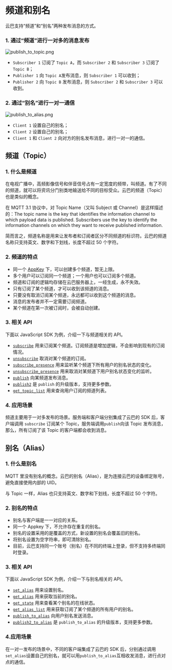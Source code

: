 # 频道和别名

云巴支持“频道”和“别名”两种发布消息的方式。

### 1. 通过“频道”进行一对多的消息发布

![publish_to_topic.png](https://raw.githubusercontent.com/yunba/docs/master/image/for_kb/publish_to_topic.png)

- `Subscriber 1` 订阅了 `Topic A`，而 `Subscriber 2` 和 `Subscriber 3` 订阅了 `Topic B`；
- `Publisher 1` 向 `Topic A`发布消息，则 `Subscriber 1` 可以收到；
- `Publisher 2` 向 `Topic B` 发布消息，则 `Subscriber 2` 和 `Subscriber 3` 可以收到。

### 2. 通过“别名”进行一对一通信

![publish_to_alias.png](https://raw.githubusercontent.com/yunba/docs/master/image/for_kb/publish_to_alias.png)

- `Client 1` 设置自己的别名；
- `Client 2` 设置自己的别名；
- `Client 1` 和 `Client 2` 向对方的别名发布消息，进行一对一的通信。

## 频道（Topic）


### 1. 什么是频道

在电视广播中，高频影像信号和伴音信号占有一定宽度的频带，叫频道。有了不同的频道，就可以将资讯分门别类地输送给不同的目标受众。云巴的频道（Topic）也是类似的概念。

在 MQTT 3.1 协议中，对 Topic Name（又叫 Subject 或 Channel）是这样描述的：The topic name is the key that identifies the information channel to which payload data is published. Subscribers use the key to identify the information channels on which they want to receive published information.

简而言之，频道名称是用来让发布者和订阅者区分不同频道的标识符。云巴的频道名称只支持英文、数字和下划线，长度不超过 50 个字符。


### 2. 频道的特点

* 同一个 [AppKey](https://github.com/yunba/kb/blob/master/AppKey.md) 下，可以创建多个频道，暂无上限。
* 多个用户可以订阅同一个频道；一个用户也可以订阅多个频道。
* 频道和订阅的逻辑均存储在云巴服务器上，一经生成，永不失效。
* 只有订阅了某个频道，才可以收到该频道的消息。
* 只要没有取消订阅某个频道，永远都可以收到这个频道的消息。
* 消息的发布者并不一定需要订阅频道。
* 某个频道在第一次被订阅时，会被自动创建。

### 3. 相关 API
下面以 JavaScript SDK 为例，介绍一下与频道相关的 API。

* [`subscribe`](http://yunba.io/docs2/Javascript_SDK/#subscribe) 用来订阅某个频道。订阅频道是增加逻辑，不会影响到现有的订阅情况。
* [`unsubscribe`](http://yunba.io/docs2/Javascript_SDK/#unsubscribe) 取消对某个频道的订阅。
* [`subscribe_presence`](http://yunba.io/docs2/Javascript_SDK/#subscribe_presence) 用来监听某个频道下所有用户的别名状态的变化。
* [`unsubscribe_presence`](http://yunba.io/docs2/Javascript_SDK/#unsubscribe_presence) 用来取消对某频道下用户别名状态变化的监听。
* [`publish`](http://yunba.io/docs2/Javascript_SDK/#publish) 向某频道发布消息。
* [`publish2`](http://yunba.io/docs2/Javascript_SDK/#publish2) 是 `publish` 的升级版本，支持更多参数。
* [`get_topic_list`](http://yunba.io/docs2/Javascript_SDK/#get_topic_list) 用来查询用户订阅的频道列表。

### 4. 应用场景
频道主要用于一对多发布的场景。服务端和客户端分别集成了云巴的 SDK 后，客户端调用 `subscribe` 订阅某个 Topic，服务端调用`publish`向该 Topic 发布消息，那么，所有订阅了该 Topic 的客户端都会收到消息。


## 别名（Alias）


### 1. 什么是别名

MQTT 里没有别名的概念。云巴的别名（Alias），是为连接云巴的设备绑定账号，避免直接使用内部的 UID。

与 Topic 一样，Alias 也只支持英文、数字和下划线，长度不超过 50 个字符。

### 2. 别名的特点
* 别名与客户端是一一对应的关系。
* 同一个 Appkey 下，不允许存在重复的别名。
* 别名的设置采用的是覆盖的方式，新设置的别名会覆盖旧的别名。
* 将别名设置为空字符串，即可清除别名。
* 目前，云巴支持同一个账号（别名）在不同的终端上登录，但不支持多终端同时登录。

### 3. 相关 API
下面以 JavaScript SDK 为例，介绍一下与别名相关的 API。

* [`set_alias`](http://yunba.io/docs2/Javascript_SDK/#set_alias) 用来设置别名。
* [`get_alias`](http://yunba.io/docs2/Javascript_SDK/#get_alias) 用来获取当前的别名。
* [`get_state`](http://yunba.io/docs2/Javascript_SDK/#get_state) 用来查看某个别名的在线状态。
* [`get_alias_list`](http://yunba.io/docs2/Javascript_SDK/#get_alias_list) 用来获取订阅了某个频道的所有用户的别名。
* [`publish_to_alias`](http://yunba.io/docs2/Javascript_SDK/#publish_to_alias) 向用户别名发送消息。
* [`publish2_to_alias`](http://yunba.io/docs2/Javascript_SDK/#publish2_to_alias) 是 `publish_to_alias` 的升级版本，支持更多参数。

### 4.应用场景
在一对一发布的场景中，不同的客户端集成了云巴的 SDK 后，分别通过调用`set_alias`设置自己的别名，就可以用`publish_to_alias`互相收发消息，进行点对点的通信。


